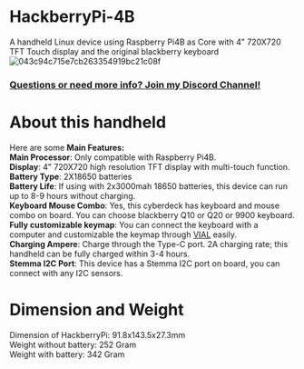# HackberryPi-4B
A handheld Linux device using Raspberry Pi4B as Core with 4" 720X720 TFT Touch display and the original blackberry keyboard
![043c94c715e7cb263354919bc21c08f](https://github.com/user-attachments/assets/ed3bdf6e-69dc-4b86-969a-3d08b9a6b6cd)

### [Questions or need more info? Join my Discord Channel!](https://discord.gg/WzPthAmMbP)  
# <a name='About this handheld  '>About this handheld</a>

Here are some **Main Features:**  
**Main Processor**: Only compatible with Raspberry Pi4B.  
**Display**: 4" 720X720 high resolution TFT display with multi-touch function.  
**Battery Type**: 2X18650 batteries  
**Battery Life**: If using with 2x3000mah 18650 batteries, this device can run up to 8-9 hours without charging.  
**Keyboard Mouse Combo**: Yes, this cyberdeck has keyboard and mouse combo on board. You can choose blackberry Q10 or Q20 or 9900 keyboard.  
**Fully customizable keymap**: You can connect the keyboard with a computer and customizable the keymap through [VIAL](https://get.vial.today/) easily.  
**Charging Ampere**: Charge through the Type-C port. 2A charging rate; this handheld can be fully charged within 3-4 hours.  
**Stemma I2C Port**: This device has a Stemma I2C port on board, you can connect with any I2C sensors.  

# <a name='Dimension and Weight  '>Dimension and Weight</a>
Dimension of HackberryPi: 91.8x143.5x27.3mm  
Weight without battery: 252 Gram  
Weight with battery: 342 Gram  
